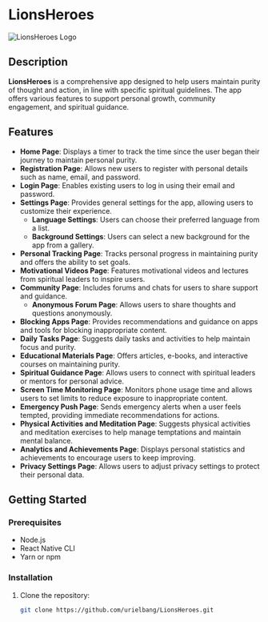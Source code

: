 # LionsHeroes

![LionsHeroes Logo](https://res.cloudinary.com/dnrigpcaz/image/upload/v1725435600/pug184403eatf14k6mz0.jpg) <!-- Replace this URL with the actual path to the image in your GitHub repository if you move the image there -->

## Description

**LionsHeroes** is a comprehensive app designed to help users maintain purity of thought and action, in line with specific spiritual guidelines. The app offers various features to support personal growth, community engagement, and spiritual guidance.

## Features

- **Home Page**: Displays a timer to track the time since the user began their journey to maintain personal purity.
- **Registration Page**: Allows new users to register with personal details such as name, email, and password.
- **Login Page**: Enables existing users to log in using their email and password.
- **Settings Page**: Provides general settings for the app, allowing users to customize their experience.
  - **Language Settings**: Users can choose their preferred language from a list.
  - **Background Settings**: Users can select a new background for the app from a gallery.
- **Personal Tracking Page**: Tracks personal progress in maintaining purity and offers the ability to set goals.
- **Motivational Videos Page**: Features motivational videos and lectures from spiritual leaders to inspire users.
- **Community Page**: Includes forums and chats for users to share support and guidance.
  - **Anonymous Forum Page**: Allows users to share thoughts and questions anonymously.
- **Blocking Apps Page**: Provides recommendations and guidance on apps and tools for blocking inappropriate content.
- **Daily Tasks Page**: Suggests daily tasks and activities to help maintain focus and purity.
- **Educational Materials Page**: Offers articles, e-books, and interactive courses on maintaining purity.
- **Spiritual Guidance Page**: Allows users to connect with spiritual leaders or mentors for personal advice.
- **Screen Time Monitoring Page**: Monitors phone usage time and allows users to set limits to reduce exposure to inappropriate content.
- **Emergency Push Page**: Sends emergency alerts when a user feels tempted, providing immediate recommendations for actions.
- **Physical Activities and Meditation Page**: Suggests physical activities and meditation exercises to help manage temptations and maintain mental balance.
- **Analytics and Achievements Page**: Displays personal statistics and achievements to encourage users to keep improving.
- **Privacy Settings Page**: Allows users to adjust privacy settings to protect their personal data.

## Getting Started

### Prerequisites

- Node.js
- React Native CLI
- Yarn or npm

### Installation

1. Clone the repository:
   ```bash
   git clone https://github.com/urielbang/LionsHeroes.git

